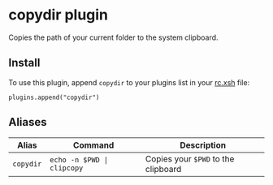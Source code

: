 # copydir plugin

Copies the path of your current folder to the system clipboard.

## Install

To use this plugin, append `copydir` to your plugins list in your [rc.xsh] file:

```shell
plugins.append("copydir")
```

## Aliases

| Alias     | Command                    | Description                         |
|-----------|----------------------------|-------------------------------------|
| `copydir` | `echo -n $PWD \| clipcopy` | Copies your `$PWD` to the clipboard |


[rc.xsh]: https://xon.sh/xonshrc.html
